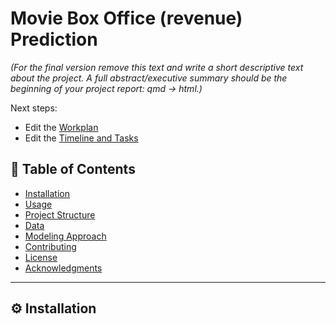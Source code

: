 # Movie Box Office (revenue) Prediction

*(For the final version remove this text and write a short descriptive text about the project. A full abstract/executive summary should be the beginning of your project report: qmd -> html.)*

Next steps:

- Edit the [Workplan](WORKPLAN.md)
- Edit the [Timeline and Tasks](TIMELINE_TASKS.md)

## 📂 Table of Contents

- [Installation](#installation)
- [Usage](#usage)
- [Project Structure](#project-structure)
- [Data](#data)
- [Modeling Approach](#modeling-approach)
- [Contributing](#contributing)
- [License](#license)
- [Acknowledgments](#acknowledgments)

---

## ⚙️ Installation





